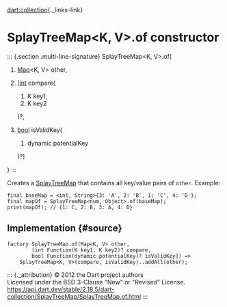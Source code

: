 [dart:collection](../../dart-collection/dart-collection-library){._links-link}

SplayTreeMap\<K, V\>.of constructor
===================================

::: {.section .multi-line-signature}
SplayTreeMap\<K, V\>.of(

1.  [Map](../../dart-core/map-class)\<K, V\> other,
2.  \[[int](../../dart-core/int-class) compare(
    1.  K key1,
    2.  K key2

    )?,
3.  [bool](../../dart-core/bool-class) isValidKey(
    1.  dynamic potentialKey

    )?\]

)
:::

Creates a [SplayTreeMap](../splaytreemap-class) that contains all
key/value pairs of `other`. Example:

``` {.language-dart data-language="dart"}
final baseMap = <int, String>{3: 'A', 2: 'B', 1: 'C', 4: 'D'};
final mapOf = SplayTreeMap<num, Object>.of(baseMap);
print(mapOf); // {1: C, 2: B, 3: A, 4: D}
```

Implementation {#source}
--------------

``` {.language-dart data-language="dart"}
factory SplayTreeMap.of(Map<K, V> other,
        [int Function(K key1, K key2)? compare,
        bool Function(dynamic potentialKey)? isValidKey]) =>
    SplayTreeMap<K, V>(compare, isValidKey)..addAll(other);
```

::: {._attribution}
© 2012 the Dart project authors\
Licensed under the BSD 3-Clause \"New\" or \"Revised\" License.\
<https://api.dart.dev/stable/2.18.5/dart-collection/SplayTreeMap/SplayTreeMap.of.html>
:::
